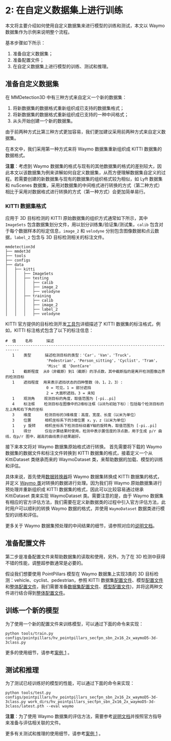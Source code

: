 # 2: 在自定义数据集上进行训练

本文将主要介绍如何使用自定义数据集来进行模型的训练和测试，本文以 Waymo 数据集作为示例来说明整个流程。

基本步骤如下所示：

1. 准备自定义数据集；
2. 准备配置文件；
3. 在自定义数据集上进行模型的训练、测试和推理。

## 准备自定义数据集

在 MMDetection3D 中有三种方式来自定义一个新的数据集：

1. 将新数据集的数据格式重新组织成已支持的数据集格式；
2. 将新数据集的数据格式重新组织成已支持的一种中间格式；
3. 从头开始创建一个新的数据集。

由于前两种方式比第三种方式更加容易，我们更加建议采用前两种方式来自定义数据集。

在本文中，我们采用第一种方式来将 Waymo 数据集重新组织成 KITTI 数据集的数据格式。

**注意**：考虑到 Waymo 数据集的格式与现有的其他数据集的格式的差别较大，因此本文以该数据集为例来讲解如何自定义数据集，从而方便理解数据集自定义的过程。若需要创建的新数据集与现有的数据集的组织格式较为相似，如 Lyft 数据集和 nuScenes 数据集，采用对数据集的中间格式进行转换的方式（第二种方式）相比于采用对数据格式进行转换的方式（第一种方式）会更加简单易行。

### KITTI 数据集格式

应用于 3D 目标检测的 KITTI 原始数据集的组织方式通常如下所示，其中 `ImageSets` 包含数据集划分文件，用以划分训练集/验证集/测试集，`calib` 包含对于每个数据样本的标定信息，`image_2` 和 `velodyne` 分别包含图像数据和点云数据，`label_2` 包含与 3D 目标检测相关的标注文件。

```
mmdetection3d
├── mmdet3d
├── tools
├── configs
├── data
│   ├── kitti
│   │   ├── ImageSets
│   │   ├── testing
│   │   │   ├── calib
│   │   │   ├── image_2
│   │   │   ├── velodyne
│   │   ├── training
│   │   │   ├── calib
│   │   │   ├── image_2
│   │   │   ├── label_2
│   │   │   ├── velodyne
```

KITTI 官方提供的目标检测开发[工具包](https://s3.eu-central-1.amazonaws.com/avg-kitti/devkit_object.zip)详细描述了 KITTI 数据集的标注格式，例如，KITTI 标注格式包含了以下的标注信息：

```
#  值    名称      描述
----------------------------------------------------------------------------
   1    类型      描述检测目标的类型：'Car'，'Van'，'Truck'，
                  'Pedestrian'，'Person_sitting'，'Cyclist'，'Tram'，
                  'Misc' 或 'DontCare'
   1    截断程度  从0（非截断）到1（截断）的浮点数，其中截断指的是离开检测图像边界的检测目标
   1    遮挡程度  用来表示遮挡状态的四种整数（0，1，2，3）:
                  0 = 可见，1 = 部分遮挡
                  2 = 大面积遮挡，3 = 未知
   1    观测角    观测目标的角度，取值范围为 [-pi..pi]
   4    标注框    检测目标在图像中的2维标注框（以0为初始下标）：包括每个检测目标的左上角和右下角的坐标
   3    维度      检测目标的3维维度：高度、宽度、长度（以米为单位）
   3    位置      相机坐标系下的3维位置 x，y，z（以米为单位）
   1    y 旋转    相机坐标系下检测目标绕着Y轴的旋转角，取值范围为 [-pi..pi]
   1    得分      仅在计算结果时使用，检测中表示置信度的浮点数，用于生成 p/r 曲线，在p/r 图中，越高的曲线表示结果越好。
```

接下来本文将对 Waymo 数据集原始格式进行转换。
首先需要将下载的 Waymo 数据集的数据文件和标注文件转换到 KITTI 数据集的格式，接着定义一个从 KittiDataset 类继承而来的 WaymoDataset 类，来帮助数据的加载、模型的训练和评估。

具体来说，首先使用[数据转换器](https://github.com/open-mmlab/mmdetection3d/blob/master/tools/data_converter/waymo_converter.py)将 Waymo 数据集转换成 KITTI 数据集的格式，并定义 [Waymo 类](https://github.com/open-mmlab/mmdetection3d/blob/master/mmdet3d/datasets/waymo_dataset.py)对转换的数据进行处理。因为我们将 Waymo 原始数据集进行预处理并重新组织成 KITTI 数据集的格式，因此可以比较容易通过继承 KittiDataset 类来实现 WaymoDataset 类。需要注意的是，由于 Waymo 数据集有相应的官方评估方法，我们需要在定义新数据类的过程中引入官方评估方法，此时用户可以顺利的转换 Waymo 数据的格式，并使用 `WaymoDataset` 数据类进行模型的训练和评估。

更多关于 Waymo 数据集预处理的中间结果的细节，请参照对应的[说明文档](https://mmdetection3d.readthedocs.io/en/latest/tutorials/waymo.html)。


## 准备配置文件

第二步是准备配置文件来帮助数据集的读取和使用，另外，为了在 3D 检测中获得不错的性能，调整超参数通常是必要的。

假设我们想要使用 PointPillars 模型在 Waymo 数据集上实现3类的 3D 目标检测：vehicle、cyclist、pedestrian，参照 KITTI 数据集[配置文件](https://github.com/open-mmlab/mmdetection3d/blob/master/configs/_base_/datasets/kitti-3d-3class.py)、模型[配置文件](https://github.com/open-mmlab/mmdetection3d/blob/master/configs/_base_/models/hv_pointpillars_secfpn_kitti.py)和[整体配置文件](https://github.com/open-mmlab/mmdetection3d/blob/master/configs/pointpillars/hv_pointpillars_secfpn_6x8_160e_kitti-3d-3class.py)，我们需要准备[数据集配置文件](https://github.com/open-mmlab/mmdetection3d/blob/master/configs/_base_/datasets/waymoD5-3d-3class.py)、[模型配置文件](https://github.com/open-mmlab/mmdetection3d/blob/master/configs/_base_/models/hv_pointpillars_secfpn_waymo.py))，并将这两种文件进行结合得到[整体配置文件](https://github.com/open-mmlab/mmdetection3d/blob/master/configs/pointpillars/hv_pointpillars_secfpn_sbn_2x16_2x_waymoD5-3d-3class.py)。

## 训练一个新的模型

为了使用一个新的配置文件来训练模型，可以通过下面的命令来实现：

```shell
python tools/train.py configs/pointpillars/hv_pointpillars_secfpn_sbn_2x16_2x_waymoD5-3d-3class.py
```

更多的使用细节，请参考[案例 1](https://mmdetection3d.readthedocs.io/en/latest/1_exist_data_model.html) 。

## 测试和推理

为了测试已经训练好的模型的性能，可以通过下面的命令来实现：

```shell
python tools/test.py configs/pointpillars/hv_pointpillars_secfpn_sbn_2x16_2x_waymoD5-3d-3class.py work_dirs/hv_pointpillars_secfpn_sbn_2x16_2x_waymoD5-3d-3class/latest.pth --eval waymo
```

**注意**：为了使用 Waymo 数据集的评估方法，需要参考[说明文档](https://mmdetection3d.readthedocs.io/en/latest/tutorials/waymo.html)并按照官方指导来准备与评估相关联的文件。

更多有关测试和推理的使用细节，请参考[案例 1](https://mmdetection3d.readthedocs.io/en/latest/1_exist_data_model.html) 。
